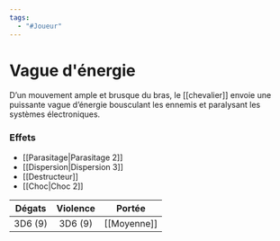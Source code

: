 ```yaml
---
tags:
  - "#Joueur"
---
```

# Vague d'énergie

D’un mouvement ample et brusque du bras, le [[chevalier]] envoie une puissante vague d’énergie bousculant les ennemis et paralysant les systèmes électroniques.

### Effets

- [[Parasitage|Parasitage 2]]
- [[Dispersion|Dispersion 3]]
- [[Destructeur]]
- [[Choc|Choc 2]]

| Dégats  | Violence |   Portée    |
| :-----: | :------: | :---------: |
| 3D6 (9) | 3D6 (9)  | [[Moyenne]] |
